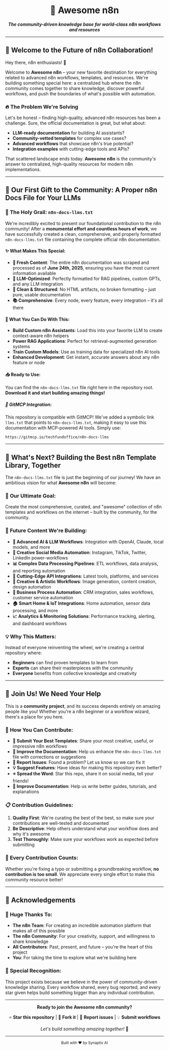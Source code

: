 <!-- Title -->
<div align="center">
  <h1>🚀 Awesome n8n</h1>
  <p><strong><em>The community-driven knowledge base for world-class n8n workflows and resources</em></strong></p>
</div>

---

## 👋 Welcome to the Future of n8n Collaboration!

Hey there, n8n enthusiasts! 🎉

Welcome to **Awesome n8n** – your new favorite destination for everything related to advanced n8n workflows, templates, and resources. We're building something special here: a centralized hub where the n8n community comes together to share knowledge, discover powerful workflows, and push the boundaries of what's possible with automation.

### 🔥 The Problem We're Solving

Let's be honest – finding high-quality, advanced n8n resources has been a challenge. Sure, the official documentation is great, but what about:

- **LLM-ready documentation** for building AI assistants?
- **Community-vetted templates** for complex use cases?
- **Advanced workflows** that showcase n8n's true potential?
- **Integration examples** with cutting-edge tools and APIs?

That scattered landscape ends today. **Awesome n8n** is the community's answer to centralized, high-quality resources for modern n8n implementations.

---

## 🚀 **Our First Gift to the Community: A Proper n8n Docs File for Your LLMs**

### 🎯 **The Holy Grail: `n8n-docs-llms.txt`**

We're incredibly excited to present our foundational contribution to the n8n community! After a **monumental effort and countless hours of work**, we have successfully created a clean, comprehensive, and properly formatted `n8n-docs-llms.txt` file containing the complete official n8n documentation.

#### ✨ **What Makes This Special:**

- **📅 Fresh Content**: The entire n8n documentation was scraped and processed as of **June 24th, 2025**, ensuring you have the most current information available
- **🤖 LLM-Optimized**: Perfectly formatted for RAG pipelines, custom GPTs, and any LLM integration
- **🧹 Clean & Structured**: No HTML artifacts, no broken formatting – just pure, usable documentation
- **📚 Comprehensive**: Every node, every feature, every integration – it's all there

#### 🎉 **What You Can Do With This:**

- **Build Custom n8n Assistants**: Load this into your favorite LLM to create context-aware n8n helpers
- **Power RAG Applications**: Perfect for retrieval-augmented generation systems
- **Train Custom Models**: Use as training data for specialized n8n AI tools
- **Enhanced Development**: Get instant, accurate answers about any n8n feature or node

#### 📥 **Ready to Use:**

You can find the `n8n-docs-llms.txt` file right here in the repository root. **Download it and start building amazing things!**

##### 🔗 **GitMCP Integration:**

This repository is compatible with GitMCP! We've added a symbolic link `llms.txt` that points to `n8n-docs-llms.txt`, making it easy to use this documentation with MCP-powered AI tools. Simply use:
```
https://gitmcp.io/techfundoffice/n8n-docs-llms
```

---

## 🌟 **What's Next? Building the Best n8n Template Library, Together**

The `n8n-docs-llms.txt` file is just the beginning of our journey! We have an ambitious vision for what **Awesome n8n** will become:

### 🎯 **Our Ultimate Goal:**

Create the most comprehensive, curated, and "awesome" collection of n8n templates and workflows on the internet – built by the community, for the community.

### 🚀 **Future Content We're Building:**

- **🤖 Advanced AI & LLM Workflows**: Integration with OpenAI, Claude, local models, and more
- **📱 Creative Social Media Automation**: Instagram, TikTok, Twitter, LinkedIn power-workflows
- **📊 Complex Data Processing Pipelines**: ETL workflows, data analysis, and reporting automation
- **🔗 Cutting-Edge API Integrations**: Latest tools, platforms, and services
- **🎨 Creative & Artistic Workflows**: Image generation, content creation, design automation
- **💼 Business Process Automation**: CRM integration, sales workflows, customer service automation
- **🏠 Smart Home & IoT Integrations**: Home automation, sensor data processing, and more
- **📈 Analytics & Monitoring Solutions**: Performance tracking, alerting, and dashboard workflows

### 💡 **Why This Matters:**

Instead of everyone reinventing the wheel, we're creating a central repository where:

- **Beginners** can find proven templates to learn from
- **Experts** can share their masterpieces with the community
- **Everyone** benefits from collective knowledge and creativity

---

## 🤝 **Join Us! We Need Your Help**

This is a **community project**, and its success depends entirely on amazing people like you! Whether you're a n8n beginner or a workflow wizard, there's a place for you here.

### 🌟 **How You Can Contribute:**

- **📝 Submit Your Best Templates**: Share your most creative, useful, or impressive n8n workflows
- **🔧 Improve the Documentation**: Help us enhance the `n8n-docs-llms.txt` file with corrections or suggestions
- **🐛 Report Issues**: Found a problem? Let us know so we can fix it
- **💡 Suggest Features**: Have ideas for making this repository even better?
- **⭐ Spread the Word**: Star this repo, share it on social media, tell your friends!
- **📖 Improve Documentation**: Help us write better guides, tutorials, and explanations

### 📋 **Contribution Guidelines:**

1. **Quality First**: We're curating the best of the best, so make sure your contributions are well-tested and documented
2. **Be Descriptive**: Help others understand what your workflow does and why it's awesome
3. **Test Thoroughly**: Make sure your workflows work as expected before submitting

### 💪 **Every Contribution Counts:**

Whether you're fixing a typo or submitting a groundbreaking workflow, **no contribution is too small**. We appreciate every single effort to make this community resource better!

---

## 🙏 **Acknowledgements**

### 💖 **Huge Thanks To:**

- **The n8n Team**: For creating an incredible automation platform that makes all of this possible
- **The n8n Community**: For your creativity, support, and willingness to share knowledge
- **All Contributors**: Past, present, and future – you're the heart of this project
- **You**: For taking the time to explore what we're building here

### 🌟 **Special Recognition:**

This project exists because we believe in the power of community-driven knowledge sharing. Every workflow shared, every bug reported, and every star given helps build something bigger than any individual contribution.

---

<div align="center">

**Ready to join the Awesome n8n community?**

⭐ **Star this repository** | 🍴 **Fork it** | 🐛 **Report issues** | 💡 **Submit workflows**

_Let's build something amazing together!_ 🚀

</div>

---

<div align="center">
  <sub>Built with ❤️ by Synaptiv AI</sub>
</div>
